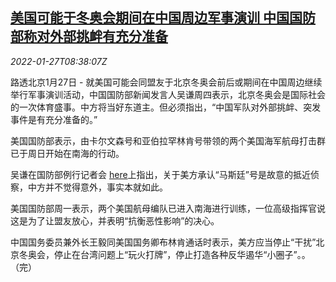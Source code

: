 <!--1643274062000-->
[美国可能于冬奥会期间在中国周边军事演训 中国国防部称对外部挑衅有充分准备](https://cn.reuters.com/article/china-mod-olympic-us-drills-0127-idCNKBS2K10QP)
------

<div><i>2022-01-27T08:38:07Z</i></div><p>路透北京1月27日 - 就美国可能会同盟友于北京冬奥会前后或期间在中国周边继续举行军事演训活动，中国国防部新闻发言人吴谦周四表示，北京冬奥会是国际社会的一次体育盛事。中方将当好东道主。但必须指出，“中国军队对外部挑衅、突发事件是有充分准备的。”</p><p>美国国防部表示，由卡尔文森号和亚伯拉罕林肯号带领的两个美国海军航母打击群已于周日开始在南海的行动。</p><p>吴谦在国防部例行记者会 <a href="https://mp.weixin.qq.com/s/DhbaQVG7WHTET7iamaIMJw">here</a>上指出，关于美方承认“马斯廷”号是故意的抵近侦察，中方并不觉得意外，事实本就如此。</p><p>美国国防部周一表示，两个美国航母编队已进入南海进行训练，一位高级指挥官说这是为了让盟友放心，并表明“抗衡恶性影响”的决心。</p><p>中国国务委员兼外长王毅同美国国务卿布林肯通话时表示，美方应当停止“干扰”北京冬奥会，停止在台湾问题上“玩火打牌”，停止打造各种反华遏华“小圈子”。。（完）</p>
